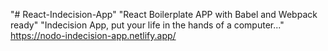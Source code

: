 "# React-Indecision-App" 
"React Boilerplate APP with Babel and Webpack ready"
"Indecision App, put your life in the hands of a computer..."
https://nodo-indecision-app.netlify.app/
